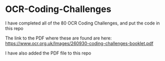 # OCR-Coding-Challenges
I have completed all of the 80 OCR Coding Challenges, and put the code in this repo

The link to the PDF where these are found are here: https://www.ocr.org.uk/Images/260930-coding-challenges-booklet.pdf

I have also added the PDF file to this repo
